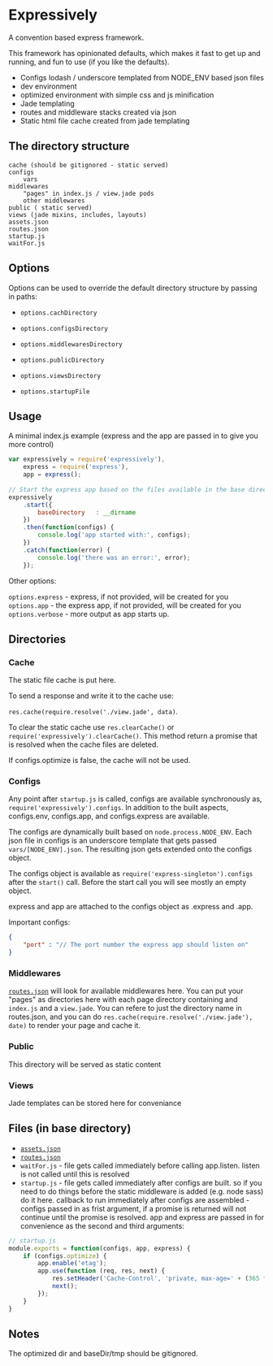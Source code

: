 # Expressively

A convention based express framework.

This framework has opinionated defaults, which makes it fast to get up and running, and fun to use (if you like the
defaults).

* Configs lodash / underscore templated from NODE_ENV based json files
* dev environment
* optimized environment with simple css and js minification
* Jade templating
* routes and middleware stacks created via json
* Static html file cache created from jade templating

## The directory structure

    cache (should be gitignored - static served)
    configs
        vars
    middlewares
        "pages" in index.js / view.jade pods
        other middlewares
    public ( static served)
    views (jade mixins, includes, layouts)
    assets.json
    routes.json
    startup.js
    waitFor.js
    
## Options
    
Options can be used to override the default directory structure by passing in paths:

* `options.cachDirectory`
* `options.configsDirectory`
* `options.middlewaresDirectory`
* `options.publicDirectory`
* `options.viewsDirectory`

* `options.startupFile`

## Usage

A minimal index.js example (express and the app are passed in to give you more control)

```javascript
var expressively = require('expressively'),
    express = require('express'),
    app = express();
    
// Start the express app based on the files available in the base directory.
expressively
    .start({
        baseDirectory   : __dirname
    })
    .then(function(configs) {
        console.log('app started with:', configs);
    })
    .catch(function(error) {
        console.log('there was an error:', error);
    });
```

Other options:

`options.express` - express, if not provided, will be created for you
`options.app` - the express app, if not provided, will be created for you
`options.verbose` - more output as app starts up.

## Directories

### Cache

The static file cache is put here.

To send a response and write it to the cache use:

`res.cache(require.resolve('./view.jade', data)`.

To clear the static cache use `res.clearCache()` or `require('expressively').clearCache()`. This method return a promise
that is resolved when the cache files are deleted.

If configs.optimize is false, the cache will not be used.

### Configs

Any point after `startup.js` is called, configs are available synchronously as, `require('expressively').configs`.
In addition to the built aspects, configs.env, configs.app, and configs.express are available.

The configs are dynamically built based on `node.process.NODE_ENV`. Each json file in configs is an underscore template that
gets passed `vars/[NODE_ENV].json`. The resulting json gets extended onto the configs object. 

The configs object is available as `require('express-singleton').configs` after the `start()` call. Before the start call
you will see mostly an empty object.

express and app are attached to the configs object as .express and .app.

Important configs:

```json
{
    "port" : "// The port number the express app should listen on"
}
```

### Middlewares 

[`routes.json`](https://www.npmjs.com/package/express-json-middleware) will look for available middlewares here.
You can put your "pages" as directories here with each page directory containing and `index.js` and a `view.jade`.
You can refere to just the directory name in routes.json, and you can do `res.cache(require.resolve('./view.jade'), date)`
to render your page and cache it.

### Public

This directory will be served as static content

### Views

Jade templates can be stored here for conveniance

## Files (in base directory)


* [`assets.json`](https://www.npmjs.com/package/express-asset-handler)
* [`routes.json`](https://www.npmjs.com/package/express-json-middleware)
* `waitFor.js` - file gets called immediately before calling app.listen. listen is not called until this is resolved
* `startup.js` - file gets called immediately after configs are built. so if you need to do things before the static 
middleware is added (e.g. node sass) do it here.
callback to run immediately after configs are assembled - configs passed in as frist argument, if a
promise is returned will not continue until the promise is resolved. app and express are passed in for convenience as the
second and third arguments:

```javascript
// startup.js
module.exports = function(configs, app, express) {
    if (configs.optimize) {
        app.enable('etag');
        app.use(function (req, res, next) {
            res.setHeader('Cache-Control', 'private, max-age=' + (365 * 24 * 60 * 60 * 1000));
            next();
        });
    }
}
```

## Notes

The optimized dir and baseDir/tmp should be gitignored.
